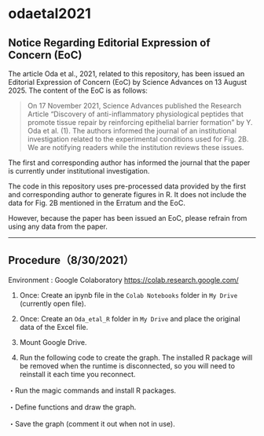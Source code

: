 # odaetal2021

## Notice Regarding Editorial Expression of Concern (EoC)
The article Oda et al., 2021, related to this repository, has been issued an Editorial Expression of Concern (EoC) by Science Advances on 13 August 2025.
The content of the EoC is as follows:

>On 17 November 2021, Science Advances published the Research Article “Discovery of anti-inflammatory physiological peptides that promote tissue repair by reinforcing epithelial barrier formation” by Y. Oda et al. (1). The authors informed the journal of an institutional investigation related to the experimental conditions used for Fig. 2B. We are notifying readers while the institution reviews these issues.

The first and corresponding author has informed the journal that the paper is currently under institutional investigation.

The code in this repository uses pre-processed data provided by the first and corresponding author to generate figures in R. It does not include the data for Fig. 2B mentioned in the Erratum and the EoC.

However, because the paper has been issued an EoC, please refrain from using any data from the paper.


------------------------------------------------------
## Procedure（8/30/2021）

Environment : Google Colaboratory
https://colab.research.google.com/

1. Once: Create an ipynb file in the `Colab Notebooks` folder in `My Drive` (currently open file).

2. Once: Create an `Oda_etal_R` folder in `My Drive` and place the original data of the Excel file.

3. Mount Google Drive.

4. Run the following code to create the graph. The installed R package will be removed when the runtime is disconnected, so you will need to reinstall it each time you reconnect.

  ・Run the magic commands and install R packages.

  ・Define functions and draw the graph.

  ・Save the graph (comment it out when not in use).
